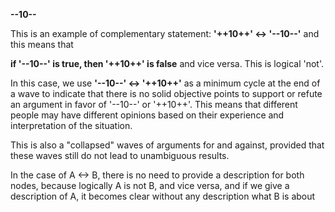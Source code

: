 **--10--**

This is an example of complementary statement: **'++10++' <-> '--10--'** and this means that 

**if '--10--' is true, then '++10++' is false** and vice versa. This is logical 'not'.

In this case, we use **'--10--' <-> '++10++'** as a minimum cycle at the end of a wave to indicate that there is no solid objective points to support or refute an argument in favor of '--10--' or '++10++'. This means that different people may have different opinions based on their experience and interpretation of the situation. 

This is also a "collapsed" waves of arguments for and against, provided that these waves still do not lead to unambiguous results.

In the case of A <-> B, there is no need to provide a description for both nodes, because logically A is not B, and vice versa, and if we give a description of A, it becomes clear without any description what B is about